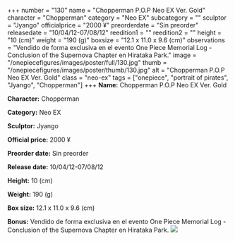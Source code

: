 +++
number = "130"
name = "Chopperman P.O.P Neo EX Ver. Gold"
character = "Chopperman"
category = "Neo EX"
subcategory = ""
sculptor = "Jyango"
officialprice = "2000 ¥"
preorderdate = "Sin preorder"
releasedate = "10/04/12-07/08/12"
reedition1 = ""
reedition2 = ""
height = "10 (cm)"
weight = "190 (g)"
boxsize = "12.1 x 11.0 x 9.6 (cm)"
observations = "Vendido de forma exclusiva en el evento One Piece Memorial Log - Conclusion of the Supernova Chapter en Hirataka Park."
image = "/onepiecefigures/images/poster/full/130.jpg"
thumb = "/onepiecefigures/images/poster/thumb/130.jpg"
alt = "Chopperman P.O.P Neo EX Ver. Gold"
class = "neo-ex"
tags = ["onepiece", "portrait of pirates", "Jyango", "Chopperman"]
+++
**Name:** Chopperman P.O.P Neo EX Ver. Gold

**Character:** Chopperman

**Category:** Neo EX 

**Sculptor:** Jyango

**Official price:** 2000 ¥

**Preorder date:** Sin preorder

**Release date:** 10/04/12-07/08/12

**Height:** 10 (cm)

**Weight:** 190 (g)

**Box size:** 12.1 x 11.0 x 9.6 (cm)

**Bonus:** Vendido de forma exclusiva en el evento One Piece Memorial Log - Conclusion of the Supernova Chapter en Hirataka Park.
<img src="/onepiecefigures/images/poster/thumb/130.jpg">